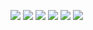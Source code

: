 <!--
<a>
<img src="https://streak-stats.demolab.com/?user=qynklee&theme=github_dark&layout=compact"/> 
</a>
-->

![](http://github-profile-summary-cards.vercel.app/api/cards/profile-details?username=Qynklee&theme=default)
![](http://github-profile-summary-cards.vercel.app/api/cards/repos-per-language?username=Qynklee&theme=github_dark) 
![](http://github-profile-summary-cards.vercel.app/api/cards/most-commit-language?username=Qynklee&theme=github_dark) 
![](http://github-profile-summary-cards.vercel.app/api/cards/stats?username=Qynklee&theme=github_dark) 
![](http://github-profile-summary-cards.vercel.app/api/cards/productive-time?username=Qynklee&theme=github_dark&utcOffset=8)
<a href="https://twitter.com/qynklee">
<img src="https://img.shields.io/twitter/follow/qynklee?style=for-the-badge&logo=twitter&&labelColor=1f1f1f&color=5fffaf" />
</a>
